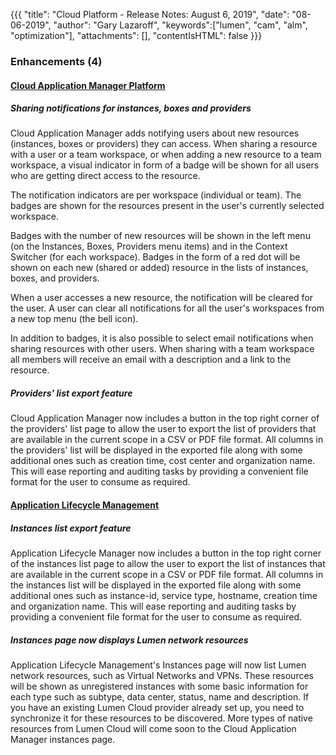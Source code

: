 {{{
"title": "Cloud Platform - Release Notes: August 6, 2019",
"date": "08-06-2019",
"author": "Gary Lazaroff",
"keywords":["lumen", "cam", "alm", "optimization"],
"attachments": [],
"contentIsHTML": false
}}}

### Enhancements (4)

#### [Cloud Application Manager Platform](https://www.ctl.io/cloud-application-manager/)

##### Sharing notifications for instances, boxes and providers

Cloud Application Manager adds notifying users about new resources (instances, boxes or providers) they can access. When sharing a resource with a user or a team workspace, or when adding a new resource to a team workspace, a visual indicator in form of a badge will be shown for all users who are getting direct access to the resource.

The notification indicators are per workspace (individual or team). The badges are shown for the resources present in the user's currently selected workspace.

Badges with the number of new resources will be shown in the left menu (on the Instances, Boxes, Providers menu items) and in the Context Switcher (for each workspace). Badges in the form of a red dot will be shown on each new (shared or added) resource in the lists of instances, boxes, and providers.

When a user accesses a new resource, the notification will be cleared for the user. A user can clear all notifications for all the user's workspaces from a new top menu (the bell icon).

In addition to badges, it is also possible to select email notifications when sharing resources with other users. When sharing with a team workspace all members will receive an email with a description and a link to the resource.

##### Providers' list export feature

Cloud Application Manager now includes a button in the top right corner of the providers' list page to allow the user to export the list of providers that are available in the current scope in a CSV or PDF file format. All columns in the providers' list will be displayed in the exported file along with some additional ones such as creation time, cost center and organization name. This will ease reporting and auditing tasks by providing a convenient file format for the user to consume as required.

#### [Application Lifecycle Management](https://www.ctl.io/cloud-application-manager/application-lifecycle-management/)

##### Instances list export feature

Application Lifecycle Manager now includes a button in the top right corner of the instances list page to allow the user to export the list of instances that are available in the current scope in a CSV or PDF file format. All columns in the instances list will be displayed in the exported file along with some additional ones such as instance-id, service type, hostname, creation time and organization name. This will ease reporting and auditing tasks by providing a convenient file format for the user to consume as required.

##### Instances page now displays Lumen network resources

Application Lifecycle Management's Instances page will now list Lumen network resources, such as Virtual Networks and VPNs. These resources will be shown as unregistered instances with some basic information for each type such as subtype, data center, status, name and description. If you have an existing Lumen Cloud provider already set up, you need to synchronize it for these resources to be discovered. More types of native resources from Lumen Cloud will come soon to the Cloud Application Manager instances page.
